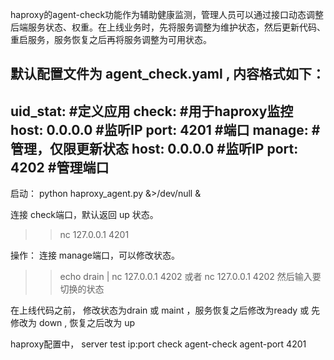 haproxy的agent-check功能作为辅助健康监测，管理人员可以通过接口动态调整后端服务状态、权重。在上线业务时，先将服务调整为维护状态，然后更新代码、重启服务，服务恢复之后再将服务调整为可用状态。


默认配置文件为 agent_check.yaml , 内容格式如下：
-----------------------------------------
uid_stat:            #定义应用
  check:             #用于haproxy监控
    host: 0.0.0.0    #监听IP
    port: 4201      #端口
  manage:            #管理，仅限更新状态
    host: 0.0.0.0    #监听IP
    port: 4202      #管理端口
----------------------------------------

启动：
 python haproxy_agent.py &>/dev/null &

连接 check端口，默认返回 up 状态。
>> nc 127.0.0.1 4201

操作：
 连接 manage端口，可以修改状态。
>> echo drain | nc 127.0.0.1 4202 
 或者 
>> nc 127.0.0.1 4202 然后输入要切换的状态

在上线代码之前，
修改状态为drain 或 maint ，服务恢复之后修改为ready
或
先修改为 down  , 恢复之后改为 up


haproxy配置中，
server test ip:port check agent-check agent-port 4201
